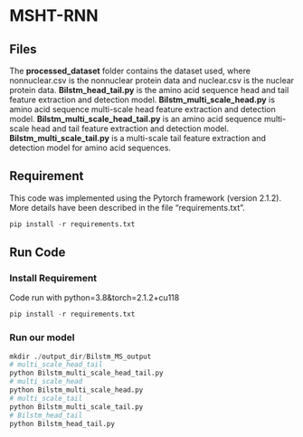 # MSHT-RNN

## Files

The **processed_dataset** folder contains the dataset used, where nonnuclear.csv is the nonnuclear protein data and nuclear.csv is the nuclear protein data.
**Bilstm_head_tail.py** is the amino acid sequence head and tail feature extraction and detection model.
**Bilstm_multi_scale_head.py** is amino acid sequence multi-scale head feature extraction and detection model.
**Bilstm_multi_scale_head_tail.py** is an amino acid sequence multi-scale head and tail feature extraction and detection model.
**Bilstm_multi_scale_tail.py** is a multi-scale tail feature extraction and detection model for amino acid sequences.

## Requirement

This code was implemented using the Pytorch framework (version 2.1.2). More details have been described in the file “requirements.txt”.

```python
pip install -r requirements.txt
```

## Run Code

### Install Requirement

Code run with python=3.8&torch=2.1.2+cu118

```python
pip install -r requirements.txt
```

### Run our model

```python
mkdir ./output_dir/Bilstm_MS_output
# multi_scale_head_tail
python Bilstm_multi_scale_head_tail.py
# multi_scale_head
python Bilstm_multi_scale_head.py
# multi_scale_tail
python Bilstm_multi_scale_tail.py
# Bilstm_head_tail
python Bilstm_head_tail.py
```
